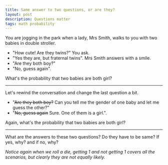 ```yaml
---
title: Same answer to two questions, or are they?
layout: post
description: Questions matter
tags: math probability
---
```


You are jogging in the park when a lady, Mrs Smith, walks to you with two babies in double stroller.

- "How cute! Are they twins?" You ask. 
- "Yes they are, but fraternal twins". Mrs Smith answers with a smile.
- "Are they both boy?"
- "No, guess again".

What's the probability that two babies are both girl?

------

Let's rewind the conversation and change the last question a bit.

- "~~Are they both boy?~~ Can you tell me the gender of one baby and let me guess the other?"
- "~~No, guess again~~ Sure. One of them is a girl.".

Again, what's the probability that two babies are both girl?

-----
What are the answers to these two questions? Do they have to be same? If yes, why? and if no, why? 

*Notice again when we roll a die, getting 1 and not getting 1 covers all the scenarios, but clearly they are not equally likely.*
